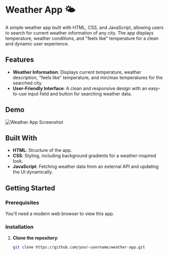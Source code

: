 # Weather App 🌤️

A simple weather app built with HTML, CSS, and JavaScript, allowing users to search for current weather information of any city. The app displays temperature, weather conditions, and "feels like" temperature for a clean and dynamic user experience.

## Features

- **Weather Information**: Displays current temperature, weather description, "feels like" temperature, and min/max temperatures for the searched city.
- **User-Friendly Interface**: A clean and responsive design with an easy-to-use input field and button for searching weather data.
  
## Demo

![Weather App Screenshot](![image](https://github.com/user-attachments/assets/ea55ea14-39d9-48ff-8831-f17a3fe612bb)
)

## Built With

- **HTML**: Structure of the app.
- **CSS**: Styling, including background gradients for a weather-inspired look.
- **JavaScript**: Fetching weather data from an external API and updating the UI dynamically.

## Getting Started

### Prerequisites

You'll need a modern web browser to view this app.

### Installation

1. **Clone the repository**:
   ```bash
   git clone https://github.com/your-username/weather-app.git
